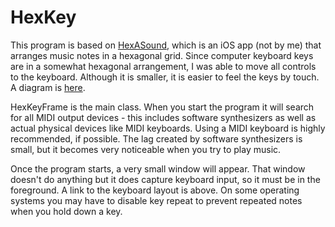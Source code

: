 # HexKey
This program is based on [HexASound](http://hexasound.com/), which is an iOS app (not by me) that arranges
music notes in a hexagonal grid. Since computer keyboard keys are in a somewhat hexagonal arrangement, I
was able to move all controls to the keyboard. Although it is smaller, it is easier to feel the keys by
touch. A diagram is [here](http://www.keyboard-layout-editor.com/##@_name=Hexkey%20Layout&author=Jacob%20van't%20Hoog%3B&@_c=%23BF3F3F%3B&=~%0A%60%0A%0A%0A%0A%0A%0A%0A%0AC%204&_c=%23BFBF3F%3B&=!%0A1%0A%0A%0A%0A%0A%0A%0A%0AD%204&_c=%233FBF3F%3B&=%2F@%0A2%0A%0A%0A%0A%0A%0A%0A%0AE%204&_c=%233FBFBF%3B&=%23%0A3%0A%0A%0A%0A%0A%0A%0A%0AF%23%204&_c=%233F3FBF%3B&=$%0A4%0A%0A%0A%0A%0A%0A%0A%0AG%23%204&_c=%23BF3FBF%3B&=%25%0A5%0A%0A%0A%0A%0A%0A%0A%0AA%23%204&_c=%23BF3F3F%3B&=%5E%0A6%0A%0A%0A%0A%0A%0A%0A%0AC%205&_c=%23BFBF3F%3B&=%2F&%0A7%0A%0A%0A%0A%0A%0A%0A%0AD%205&_c=%233FBF3F%3B&=*%0A8%0A%0A%0A%0A%0A%0A%0A%0AE%205&_c=%233FBFBF%3B&=(%0A9%0A%0A%0A%0A%0A%0A%0A%0AF%23%205&_c=%233F3FBF%3B&=)%0A0%0A%0A%0A%0A%0A%0A%0A%0AG%23%205&_c=%23BF3FBF%3B&=%2F_%0A-%0A%0A%0A%0A%0A%0A%0A%0AA%23%205&_c=%23BF3F3F%3B&=+%0A%2F=%0A%0A%0A%0A%0A%0A%0A%0AC%206&_c=%23BFBF3F&w:2%3B&=Backspace%0A%0A%0A%0A%0A%0A%0A%0A%0AD%206%3B&@_c=%23BF3F7F&g:true&w:1.5%3B&=Tab%0A%0A%0A%0A%0A%0A%0A%0A%0AB%203&_c=%23BF7F3F&g:false%3B&=Q%0A%0A%0A%0A%0A%0A%0A%0A%0AC%23%204&_c=%237FBF3F%3B&=W%0A%0A%0A%0A%0A%0A%0A%0A%0AD%23%204&_c=%233FBF7F%3B&=E%0A%0A%0A%0A%0A%0A%0A%0A%0AF%204&_c=%233F7FBF%3B&=R%0A%0A%0A%0A%0A%0A%0A%0A%0AG%204&_c=%237F3FBF%3B&=T%0A%0A%0A%0A%0A%0A%0A%0A%0AA%204&_c=%23BF3F7F%3B&=Y%0A%0A%0A%0A%0A%0A%0A%0A%0AB%204&_c=%23BF7F3F%3B&=U%0A%0A%0A%0A%0A%0A%0A%0A%0AC%23%205&_c=%237FBF3F%3B&=I%0A%0A%0A%0A%0A%0A%0A%0A%0AD%23%205&_c=%233FBF7F%3B&=O%0A%0A%0A%0A%0A%0A%0A%0A%0AF%205&_c=%233F7FBF%3B&=P%0A%0A%0A%0A%0A%0A%0A%0A%0AG%205&_c=%237F3FBF%3B&=%7B%0A%5B%0A%0A%0A%0A%0A%0A%0A%0AA%205&_c=%23BF3F7F%3B&=%7D%0A%5D%0A%0A%0A%0A%0A%0A%0A%0AB%205&_c=%23BF7F3F&w:1.5%3B&=%7C%0A%5C%0A%0A%0A%0A%0A%0A%0A%0AC%23%206%3B&@_c=%23BF3FBF&w:1.75%3B&=Caps%20Lock%0A%0A%0A%0A%0A%0A%0A%0A%0AA%23%203&_c=%23BF3F3F%3B&=A%0A%0A%0A%0A%0A%0A%0A%0A%0AC%204&_c=%23BFBF3F%3B&=S%0A%0A%0A%0A%0A%0A%0A%0A%0AD%204&_c=%233FBF3F%3B&=D%0A%0A%0A%0A%0A%0A%0A%0A%0AE%204&_c=%233FBFBF&n:true%3B&=F%0A%0A%0A%0A%0A%0A%0A%0A%0AF%23%204&_c=%233F3FBF%3B&=G%0A%0A%0A%0A%0A%0A%0A%0A%0AG%23%204&_c=%23BF3FBF%3B&=H%0A%0A%0A%0A%0A%0A%0A%0A%0AA%23%204&_c=%23BF3F3F&n:true%3B&=J%0A%0A%0A%0A%0A%0A%0A%0A%0AC%205&_c=%23BFBF3F%3B&=K%0A%0A%0A%0A%0A%0A%0A%0A%0AD%205&_c=%233FBF3F%3B&=L%0A%0A%0A%0A%0A%0A%0A%0A%0AE%205&_c=%233FBFBF%3B&=%2F:%0A%2F%3B%0A%0A%0A%0A%0A%0A%0A%0AF%23%205&_c=%233F3FBF%3B&=%22%0A'%0A%0A%0A%0A%0A%0A%0A%0AG%23%205&_c=%23BF3FBF&w:2.25%3B&=Enter%0A%0A%0A%0A%0A%0A%0A%0A%0AA%23%205%3B&@_c=%237F3FBF&w:2.25%3B&=Shift%0A%0A%0A%0A%0A%0A%0A%0A%0AA%203&_c=%23BF3F7F%3B&=Z%0A%0A%0A%0A%0A%0A%0A%0A%0AB%203&_c=%23BF7F3F%3B&=X%0A%0A%0A%0A%0A%0A%0A%0A%0AC%23%204&_c=%237FBF3F%3B&=C%0A%0A%0A%0A%0A%0A%0A%0A%0AD%23%204&_c=%233FBF7F%3B&=V%0A%0A%0A%0A%0A%0A%0A%0A%0AF%204&_c=%233F7FBF%3B&=B%0A%0A%0A%0A%0A%0A%0A%0A%0AG%204&_c=%237F3FBF%3B&=N%0A%0A%0A%0A%0A%0A%0A%0A%0AA%204&_c=%23BF3F7F%3B&=M%0A%0A%0A%0A%0A%0A%0A%0A%0AB%204&_c=%23BF7F3F%3B&=%3C%0A,%0A%0A%0A%0A%0A%0A%0A%0AC%23%205&_c=%237FBF3F%3B&=%3E%0A.%0A%0A%0A%0A%0A%0A%0A%0AD%23%205&_c=%233FBF7F%3B&=%3F%0A%2F%2F%0A%0A%0A%0A%0A%0A%0A%0AF%205&_c=%233F7FBF&w:2.75%3B&=Shift%0A%0A%0A%0A%0A%0A%0A%0A%0AG%205%3B&@_c=%233FBFBF&w:1.25%3B&=Ctrl%0A%0A%0A%0A%0A%0A%0A%0A%0AF%23%203&_c=%233F3FBF&g:true&w:1.25%3B&=Win%0A%0A%0A%0A%0A%0A%0A%0A%0AG%23%203&_c=%23BF3FBF&g:false&w:1.25%3B&=Alt%0A%0A%0A%0A%0A%0A%0A%0A%0AA%23%203&_c=%23cccccc&a:7&w:6.25%3B&=&_c=%23BF3F3F&a:4&w:1.25%3B&=Alt%0A%0A%0A%0A%0A%0A%0A%0A%0AC%205&_c=%23BFBF3F&g:true&w:1.25%3B&=Win%0A%0A%0A%0A%0A%0A%0A%0A%0AD%205&_c=%233FBF3F&g:false&w:1.25%3B&=Menu%0A%0A%0A%0A%0A%0A%0A%0A%0AE%205&_c=%233FBFBF&w:1.25%3B&=Ctrl%0A%0A%0A%0A%0A%0A%0A%0A%0AF%23%205).

HexKeyFrame is the main class. When you start the program it will search for all MIDI output devices - this
includes software synthesizers as well as actual physical devices like MIDI keyboards. Using a MIDI
keyboard is highly recommended, if possible. The lag created by software synthesizers is small, but it
becomes very noticeable when you try to play music.

Once the program starts, a very small window will appear. That window doesn't do anything but it does
capture keyboard input, so it must be in the foreground. A link to the keyboard layout is above. On some
operating systems you may have to disable key repeat to prevent repeated notes when you hold down a key.
